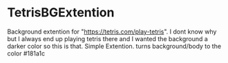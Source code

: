 # TetrisBGExtention
Background extention for "https://tetris.com/play-tetris".
I dont know why but I always end up playing tetris there and I wanted the background a darker color so this is that.
Simple Extention.
turns background/body to the color #181a1c 
